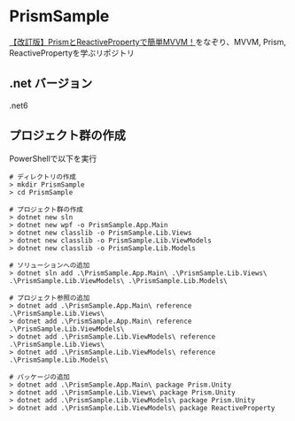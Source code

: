 # PrismSample

[【改訂版】PrismとReactivePropertyで簡単MVVM！](https://qiita.com/hiki_neet_p/items/e04b5ac692aa18df0968)をなぞり、MVVM, Prism, ReactivePropertyを学ぶリポジトリ

## .net バージョン

.net6

## プロジェクト群の作成

PowerShellで以下を実行

```
# ディレクトリの作成
> mkdir PrismSample
> cd PrismSample

# プロジェクト群の作成
> dotnet new sln
> dotnet new wpf -o PrismSample.App.Main
> dotnet new classlib -o PrismSample.Lib.Views
> dotnet new classlib -o PrismSample.Lib.ViewModels
> dotnet new classlib -o PrismSample.Lib.Models

# ソリューションへの追加
> dotnet sln add .\PrismSample.App.Main\ .\PrismSample.Lib.Views\ .\PrismSample.Lib.ViewModels\ .\PrismSample.Lib.Models\

# プロジェクト参照の追加
> dotnet add .\PrismSample.App.Main\ reference .\PrismSample.Lib.Views\
> dotnet add .\PrismSample.App.Main\ reference .\PrismSample.Lib.ViewModels\
> dotnet add .\PrismSample.Lib.ViewModels\ reference .\PrismSample.Lib.Views\
> dotnet add .\PrismSample.Lib.ViewModels\ reference .\PrismSample.Lib.Models\

# パッケージの追加
> dotnet add .\PrismSample.App.Main\ package Prism.Unity
> dotnet add .\PrismSample.Lib.Views\ package Prism.Unity
> dotnet add .\PrismSample.Lib.ViewModels\ package Prism.Unity
> dotnet add .\PrismSample.Lib.ViewModels\ package ReactiveProperty
```
